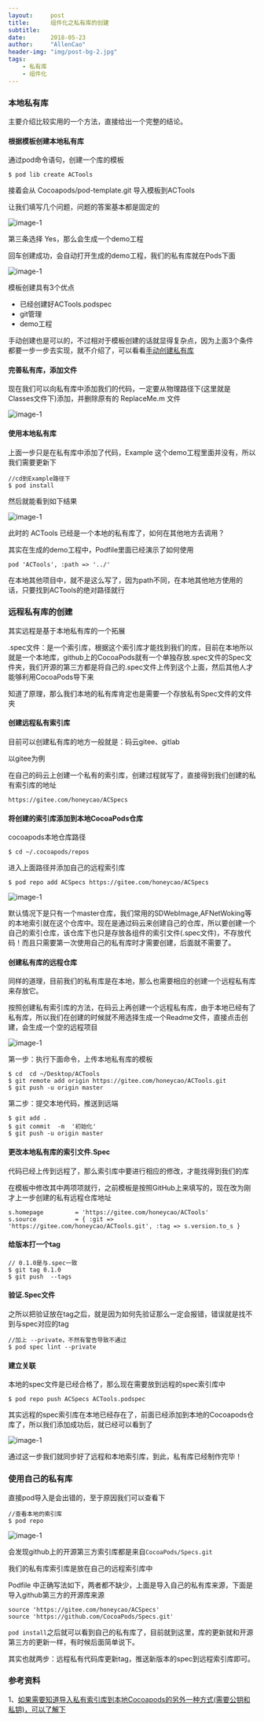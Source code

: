 ```yaml
---
layout:     post
title:      组件化之私有库的创建
subtitle:   
date:       2018-05-23
author:     "AllenCao"
header-img: "img/post-bg-2.jpg"
tags:
    - 私有库
    - 组件化
---
```


### 本地私有库

主要介绍比较实用的一个方法，直接给出一个完整的结论。

#### 根据模板创建本地私有库

通过pod命令语句，创建一个库的模板

```
$ pod lib create ACTools
```

接着会从 Cocoapods/pod-template.git  导入模板到ACTools

让我们填写几个问题，问题的答案基本都是固定的

![image-1](/img/in-post/RemotePrivateLibrary/image-1.png)

第三条选择 Yes，那么会生成一个demo工程

回车创建成功，会自动打开生成的demo工程，我们的私有库就在Pods下面

![image-1](/img/in-post/RemotePrivateLibrary/image-2.png)



模板创建具有3个优点

* 已经创建好ACTools.podspec
* git管理
* demo工程

手动创建也是可以的，不过相对于模板创建的话就显得复杂点，因为上面3个条件都要一步一步去实现，就不介绍了，可以看看[手动创建私有库](https://www.jianshu.com/p/5b6e1b2f6bb8)

#### 完善私有库，添加文件

现在我们可以向私有库中添加我们的代码，一定要从物理路径下(这里就是Classes文件下)添加，并删除原有的 ReplaceMe.m 文件

![image-1](/img/in-post/RemotePrivateLibrary/image-3.png)

#### 使用本地私有库

上面一步只是在私有库中添加了代码，Example 这个demo工程里面并没有，所以我们需要更新下

```
//cd到Example路径下
$ pod install
```

然后就能看到如下结果

![image-1](/img/in-post/RemotePrivateLibrary/image-4.png)



此时的 ACTools 已经是一个本地的私有库了，如何在其他地方去调用？

其实在生成的demo工程中，Podfile里面已经演示了如何使用

```
pod 'ACTools', :path => '../'
```

在本地其他项目中，就不是这么写了，因为path不同，在本地其他地方使用的话，只要找到ACTools的绝对路径就行



### 远程私有库的创建

其实远程是基于本地私有库的一个拓展

.spec文件：是一个索引库，根据这个索引库才能找到我们的库，目前在本地所以就是一个本地库，github上的CocoaPods就有一个单独存放.spec文件的Spec文件夹，我们开源的第三方都是将自己的.spec文件上传到这个上面，然后其他人才能够利用CocoaPods导下来

知道了原理，那么我们本地的私有库肯定也是需要一个存放私有Spec文件的文件夹

#### 创建远程私有索引库

目前可以创建私有库的地方一般就是：码云gitee、gitlab

以gitee为例

在自己的码云上创建一个私有的索引库，创建过程就写了，直接得到我们创建的私有索引库的地址

```
https://gitee.com/honeycao/ACSpecs
```



#### 将创建的索引库添加到本地CocoaPods仓库

cocoapods本地仓库路径

```
$ cd ~/.cocoapods/repos
```

进入上面路径并添加自己的远程索引库

```
$ pod repo add ACSpecs https://gitee.com/honeycao/ACSpecs
```

![image-1](/img/in-post/RemotePrivateLibrary/image-5.png)

默认情况下是只有一个master仓库，我们常用的SDWebImage,AFNetWoking等的本地索引就在这个仓库中。现在是通过码云来创建自己的仓库，所以要创建一个自己的索引仓库，该仓库下也只是存放各组件的索引文件(.spec文件)，不存放代码！而且只需要第一次使用自己的私有库时才需要创建，后面就不需要了。



#### 创建私有库的远程仓库

同样的道理，目前我们的私有库是在本地，那么也需要相应的创建一个远程私有库来存放它。

按照创建私有索引库的方法，在码云上再创建一个远程私有库，由于本地已经有了私有库，所以我们在创建的时候就不用选择生成一个Readme文件，直接点击创建，会生成一个空的远程项目

![image-1](/img/in-post/RemotePrivateLibrary/image-7.png)

第一步：执行下面命令，上传本地私有库的模板

```
$ cd  cd ~/Desktop/ACTools
$ git remote add origin https://gitee.com/honeycao/ACTools.git
$ git push -u origin master
```

第二步：提交本地代码，推送到远端

```
$ git add .
$ git commit  -m  '初始化'
$ git push -u origin master
```



#### 更改本地私有库的索引文件.Spec

代码已经上传到远程了，那么索引库中要进行相应的修改，才能找得到我们的库

在模板中修改其中两项项就行，之前模板是按照GitHub上来填写的，现在改为刚才上一步创建的私有远程仓库地址

```
s.homepage         = 'https://gitee.com/honeycao/ACTools'
s.source           = { :git => 'https://gitee.com/honeycao/ACTools.git', :tag => s.version.to_s }
```



#### 给版本打一个tag

```
// 0.1.0是与.spec一致
$ git tag 0.1.0
$ git push  --tags
```



#### 验证.Spec文件

之所以把验证放在tag之后，就是因为如何先验证那么一定会报错，错误就是找不到与spec对应的tag

```
//加上 --private，不然有警告导致不通过
$ pod spec lint --private
```



#### 建立关联

本地的spec文件是已经合格了，那么现在需要放到远程的spec索引库中

```
$ pod repo push ACSpecs ACTools.podspec
```

其实远程的spec索引库在本地已经存在了，前面已经添加到本地的Cocoapods仓库了，所以我们添加成功后，就已经可以看到了

![image-1](/img/in-post/RemotePrivateLibrary/image-8.png)

通过这一步我们就同步好了远程和本地索引库，到此，私有库已经制作完毕！



### 使用自己的私有库

直接pod导入是会出错的，至于原因我们可以查看下

```
//查看本地的索引库
$ pod repo
```

![image-1](/img/in-post/RemotePrivateLibrary/image-10.png)

会发现github上的开源第三方索引库都是来自`CocoaPods/Specs.git`

我们的私有库索引库是放在自己的远程索引库中

Podfile 中正确写法如下，两者都不缺少，上面是导入自己的私有库来源，下面是导入github第三方的开源库来源

```
source 'https://gitee.com/honeycao/ACSpecs'
source 'https://github.com/CocoaPods/Specs.git'
```

`pod install`之后就可以看到自己的私有库了，目前就到这里，库的更新就和开源第三方的更新一样，有时候后面简单说下。

其实也就两步：远程私有代码库更新tag，推送新版本的spec到远程索引库即可。



### 参考资料

1、[如果需要知道导入私有索引库到本地Cocoapods的另外一种方式(需要公钥和私钥)，可以了解下](https://www.jianshu.com/p/5fe1a67f3ee1)







#### 